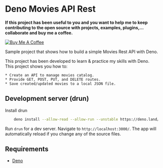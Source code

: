 # Deno Movies API Rest

**If this project has been useful to you and you want to help me to keep contributing to the open source with projects, examples, plugins,... collaborate and buy me a coffee.**

<a href="https://www.buymeacoffee.com/h6WVj4HcD" target="_blank"><img src="https://www.buymeacoffee.com/assets/img/custom_images/yellow_img.png" alt="Buy Me A Coffee"></a>

Sample project that shows how to build a simple Movies Rest API with Deno.

This project has been developed to learn & practice my skills with Deno. This project shows you how to:

    * Create an API to manage movies catalog.
    * Provide GET, POST, PUT, and DELETE routes.
    * Save created/updated movies to a local JSON file.

## Development server (drun)

Install drun

```bash
    deno install --allow-read --allow-run --unstable https://deno.land/x/drun@v1.1.0/drun.ts
```

Run `drun` for a dev server. Navigate to `http://localhost:3000/`. The app will automatically reload if you change any of the source files.

## Requirements

* [Deno](https://deno.land/)